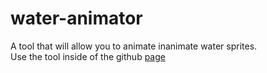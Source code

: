 # water-animator  
A tool that will allow you to animate inanimate water sprites.  
Use the tool inside of the github [page](https://ahousestudio.github.io/water-animator/)
